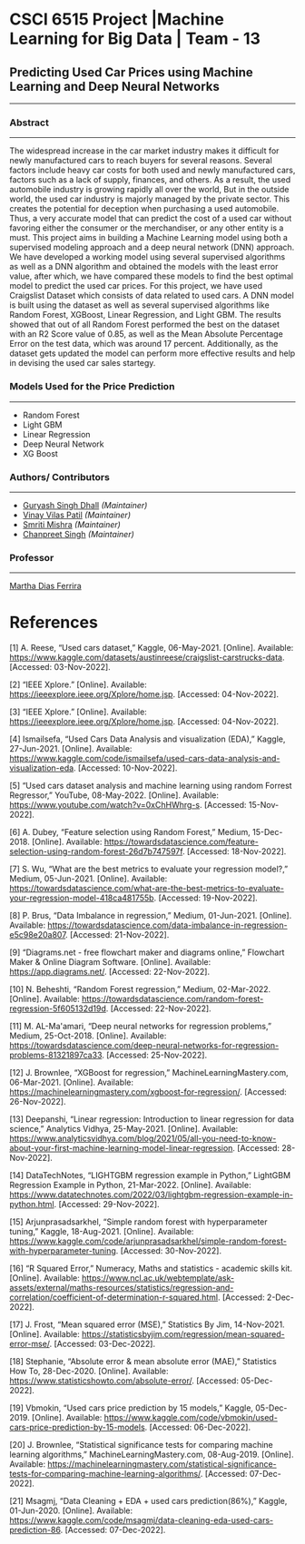 # CSCI 6515 Project |Machine Learning for Big Data | Team - 13

## Predicting Used Car Prices using Machine Learning and Deep Neural Networks
---
### Abstract
---
The widespread increase in the car market industry makes it difficult for newly manufactured cars to reach buyers for several reasons. Several factors include heavy car costs for both used and newly manufactured cars, factors such as a lack of supply, finances, and others. As a result, the used automobile industry is growing rapidly all over the world, But in the outside world, the used car industry is majorly managed by the private sector. This creates the potential for deception when purchasing a used automobile. Thus, a very accurate model that can predict the cost of a used car without favoring either the consumer or the merchandiser, or any other entity is a must. This project aims in building a Machine Learning model using both a supervised modeling approach and a deep neural network (DNN) approach. We have developed a working model using several supervised algorithms as well as a DNN algorithm and obtained the models with the least error value, after which, we have compared these models to find the best optimal model to predict the used car prices. For this project, we have used Craigslist Dataset which consists of data related to used cars. A DNN model is built using the dataset as well as several supervised algorithms like Random Forest, XGBoost, Linear Regression, and Light GBM. The results showed that out of all Random Forest performed the best on the dataset with an R2 Score value of 0.85, as well as the Mean Absolute Percentage Error on the test data, which was around 17 percent. Additionally, as the dataset gets updated the model can perform more effective results and help in devising the used car sales startegy.

### Models Used for the Price Prediction
---
- Random Forest
- Light GBM
- Linear Regression
- Deep Neural Network
- XG Boost


### Authors/ Contributors

---
- [Guryash Singh Dhall](guryash.dhall@dal.ca) _(Maintainer)_
- [Vinay Vilas Patil](vinay.patil@dal.ca)  _(Maintainer)_
- [Smriti Mishra](sm689498@dal.ca)  _(Maintainer)_
- [Chanpreet Singh](c.singh@dal.ca)  _(Maintainer)_


### Professor

---
[Martha Dias Ferrira ](dais.martha@dal.ca)



# References

[1] A. Reese, “Used cars dataset,” Kaggle, 06-May-2021. [Online]. Available: https://www.kaggle.com/datasets/austinreese/craigslist-carstrucks-data. [Accessed: 03-Nov-2022].

[2] “IEEE Xplore.” [Online]. Available: https://ieeexplore.ieee.org/Xplore/home.jsp. [Accessed: 04-Nov-2022].

[3] “IEEE Xplore.” [Online]. Available: https://ieeexplore.ieee.org/Xplore/home.jsp. [Accessed: 04-Nov-2022].

[4] Ismailsefa, “Used Cars Data Analysis and visualization (EDA),” Kaggle, 27-Jun-2021. [Online]. Available: https://www.kaggle.com/code/ismailsefa/used-cars-data-analysis-and-visualization-eda. [Accessed: 10-Nov-2022].

[5] “Used cars dataset analysis and machine learning using random Forrest Regressor,” YouTube, 08-May-2022. [Online]. Available: https://www.youtube.com/watch?v=0xChHWhrg-s. [Accessed: 15-Nov-2022].

[6] A. Dubey, “Feature selection using Random Forest,” Medium, 15-Dec-2018. [Online]. Available: https://towardsdatascience.com/feature-selection-using-random-forest-26d7b747597f. [Accessed: 18-Nov-2022].

[7] S. Wu, “What are the best metrics to evaluate your regression model?,” Medium, 05-Jun-2021. [Online]. Available: https://towardsdatascience.com/what-are-the-best-metrics-to-evaluate-your-regression-model-418ca481755b. [Accessed: 19-Nov-2022].

[8] P. Brus, “Data Imbalance in regression,” Medium, 01-Jun-2021. [Online]. Available: https://towardsdatascience.com/data-imbalance-in-regression-e5c98e20a807. [Accessed: 21-Nov-2022].

[9] “Diagrams.net - free flowchart maker and diagrams online,” Flowchart Maker &amp; Online Diagram Software. [Online]. Available: https://app.diagrams.net/. [Accessed: 22-Nov-2022].

[10] N. Beheshti, “Random Forest regression,” Medium, 02-Mar-2022. [Online]. Available: https://towardsdatascience.com/random-forest-regression-5f605132d19d. [Accessed: 22-Nov-2022].

[11] M. AL-Ma'amari, “Deep neural networks for regression problems,” Medium, 25-Oct-2018. [Online]. Available: https://towardsdatascience.com/deep-neural-networks-for-regression-problems-81321897ca33. [Accessed: 25-Nov-2022].

[12] J. Brownlee, “XGBoost for regression,” MachineLearningMastery.com, 06-Mar-2021. [Online]. Available: https://machinelearningmastery.com/xgboost-for-regression/. [Accessed: 26-Nov-2022].

[13] Deepanshi, “Linear regression: Introduction to linear regression for data science,” Analytics Vidhya, 25-May-2021. [Online]. Available: https://www.analyticsvidhya.com/blog/2021/05/all-you-need-to-know-about-your-first-machine-learning-model-linear-regression. [Accessed: 28-Nov-2022].

[14] DataTechNotes, “LIGHTGBM regression example in Python,” LightGBM Regression Example in Python, 21-Mar-2022. [Online]. Available: https://www.datatechnotes.com/2022/03/lightgbm-regression-example-in-python.html. [Accessed: 29-Nov-2022].

[15] Arjunprasadsarkhel, “Simple random forest with hyperparameter tuning,” Kaggle, 18-Aug-2021. [Online]. Available: https://www.kaggle.com/code/arjunprasadsarkhel/simple-random-forest-with-hyperparameter-tuning. [Accessed: 30-Nov-2022].

[16] “R Squared Error,” Numeracy, Maths and statistics - academic skills kit. [Online]. Available: https://www.ncl.ac.uk/webtemplate/ask-assets/external/maths-resources/statistics/regression-and-correlation/coefficient-of-determination-r-squared.html. [Accessed: 2-Dec-2022].

[17] J. Frost, “Mean squared error (MSE),” Statistics By Jim, 14-Nov-2021. [Online]. Available: https://statisticsbyjim.com/regression/mean-squared-error-mse/. [Accessed: 03-Dec-2022].

[18] Stephanie, “Absolute error &amp; mean absolute error (MAE),” Statistics How To, 28-Dec-2020. [Online]. Available: https://www.statisticshowto.com/absolute-error/. [Accessed: 05-Dec-2022].

[19] Vbmokin, “Used cars price prediction by 15 models,” Kaggle, 05-Dec-2019. [Online]. Available: https://www.kaggle.com/code/vbmokin/used-cars-price-prediction-by-15-models. [Accessed: 06-Dec-2022].

[20] J. Brownlee, “Statistical significance tests for comparing machine learning algorithms,” MachineLearningMastery.com, 08-Aug-2019. [Online]. Available: https://machinelearningmastery.com/statistical-significance-tests-for-comparing-machine-learning-algorithms/. [Accessed: 07-Dec-2022].

[21] Msagmj, “Data Cleaning + EDA + used cars prediction(86%),” Kaggle, 01-Jun-2020. [Online]. Available: https://www.kaggle.com/code/msagmj/data-cleaning-eda-used-cars-prediction-86. [Accessed: 07-Dec-2022].